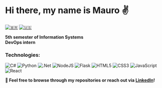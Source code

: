 # Hi there, my name is Mauro ✌️  

[![🇧🇷](https://img.shields.io/badge/lang-pt--br-green.svg)](https://github.com/MauroRaya/MauroRaya/blob/main/README.md)
[![🇺🇸](https://img.shields.io/badge/lang-en-red.svg)](https://github.com/MauroRaya/MauroRaya/blob/main/README.en.md)  

**5th semester of Information Systems**  
**DevOps intern**  

### Technologies:  
![C#](https://img.shields.io/badge/c%23-%23239120.svg?style=for-the-badge&logo=csharp&logoColor=white)
![Python](https://img.shields.io/badge/python-3670A0?style=for-the-badge&logo=python&logoColor=ffdd54)
![.Net](https://img.shields.io/badge/.NET-5C2D91?style=for-the-badge&logoColor=white)
![NodeJS](https://img.shields.io/badge/node.js-6DA55F?style=for-the-badge&logo=node.js&logoColor=white)
![Flask](https://img.shields.io/badge/flask-%23000.svg?style=for-the-badge&logo=flask&logoColor=white)
![HTML5](https://img.shields.io/badge/html5-%23E34F26.svg?style=for-the-badge&logo=html5&logoColor=white)
![CSS3](https://img.shields.io/badge/css3-%231572B6.svg?style=for-the-badge&logo=css3&logoColor=white)
![JavaScript](https://img.shields.io/badge/javascript-%23323330.svg?style=for-the-badge&logo=javascript&logoColor=%23F7DF1E)
![React](https://img.shields.io/badge/react-%2320232a.svg?style=for-the-badge&logo=react&logoColor=%2361DAFB)  

**📌 Feel free to browse through my repositories or reach out via [LinkedIn](https://www.linkedin.com/in/mauroraya/)!**
